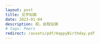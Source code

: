 ```yaml
---
layout: post
title: 见字如面
date: 2023-01-04 
description: 祝，前程似锦
# tags: Peers
redirect: /assets/pdf/HappyBirthday.pdf
---
```

